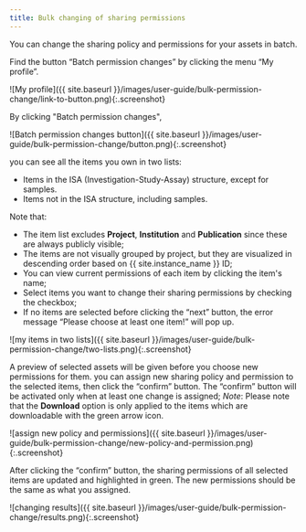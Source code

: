 ```yaml
---
title: Bulk changing of sharing permissions
---
```



You can change the sharing policy and permissions for your assets in batch.

Find the button “Batch permission changes” by clicking the menu “My profile”.

![My profile]({{ site.baseurl }}/images/user-guide/bulk-permission-change/link-to-button.png){:.screenshot}

By clicking "Batch permission changes",

![Batch permission changes button]({{ site.baseurl }}/images/user-guide/bulk-permission-change/button.png){:.screenshot}

you can see all the items you own in two lists:
* Items in the ISA (Investigation-Study-Assay) structure, except for samples.
* Items not in the ISA structure, including samples.

Note that:
* The item list excludes **Project**, **Institution** and **Publication** since these are always publicly visible;
* The items are not visually grouped by project, but they are visualized in descending order based on {{ site.instance_name }} ID;
* You can view current permissions of each item by clicking the item's name;
* Select items you want to change their sharing permissions by checking the checkbox;
* If no items are selected before clicking the “next” button, the error message “Please choose at least one item!” will pop up.

![my items in two lists]({{ site.baseurl }}/images/user-guide/bulk-permission-change/two-lists.png){:.screenshot}

A preview of selected assets will be given before you choose new permissions for them. you can assign new sharing policy and permission to the selected items, then click the “confirm” button. The “confirm” button will be activated only when at least one change is assigned;
*Note*: Please note that the **Download** option is only applied to the items which are downloadable with the green arrow icon.

![assign new policy and permissions]({{ site.baseurl }}/images/user-guide/bulk-permission-change/new-policy-and-permission.png){:.screenshot}

After clicking the “confirm” button, the sharing permissions of all selected items are updated and highlighted in green. The new permissions should be the same as what you assigned.

![changing results]({{ site.baseurl }}/images/user-guide/bulk-permission-change/results.png){:.screenshot}




